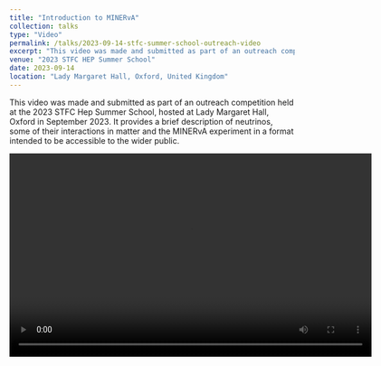 ```yaml
---
title: "Introduction to MINERvA"
collection: talks
type: "Video"
permalink: /talks/2023-09-14-stfc-summer-school-outreach-video
excerpt: "This video was made and submitted as part of an outreach competition held at the 2023 STFC Hep Summer School"
venue: "2023 STFC HEP Summer School"
date: 2023-09-14
location: "Lady Margaret Hall, Oxford, United Kingdom"
---
```


This video was made and submitted as part of an outreach competition held at the 2023 STFC Hep Summer School, hosted at Lady Margaret Hall, Oxford in September 2023. It provides a brief description of neutrinos, some of their interactions in matter and the MINERvA experiment in a format intended to be accessible to the wider public.<!-- (NOTE TO SELF: PUT THE POSTER REFERENCES HERE). -->

<video width="640" height="360" controls="controls autoplay">
  <source src="/files/OutreachMedVideo.mp4" type="video/mp4">
  <source src="/files/OutreachMedVideo.webm" type="video/webm"> 
  Your browser does not support the video tag.
</video>

<!--For higher quality video: [mp4](/files/OutreachVideo.mp4) and [webm](/files/OutreachVideo.webm)-->